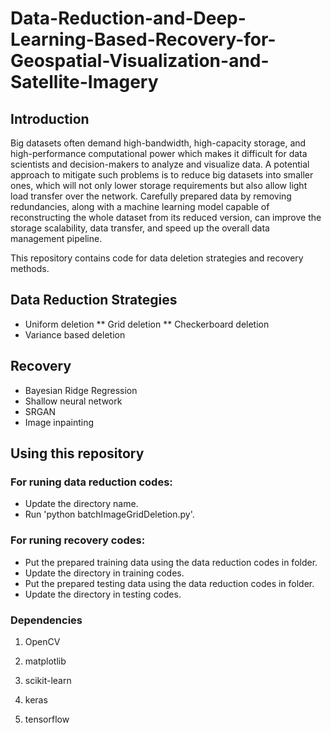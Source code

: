 # Data-Reduction-and-Deep-Learning-Based-Recovery-for-Geospatial-Visualization-and-Satellite-Imagery
## Introduction

Big datasets often demand high-bandwidth, high-capacity storage, and high-performance computational power which makes it difficult for data scientists and decision-makers to analyze and visualize data. A potential approach to mitigate such problems is to reduce big datasets into smaller ones, which will not only lower storage requirements but also allow light load transfer over the network. Carefully prepared data by removing redundancies, along with a machine learning model capable of reconstructing the whole dataset from its reduced version, can improve the storage scalability, data transfer, and speed up the overall data management pipeline.

This repository contains code for data deletion strategies and recovery methods.

## Data Reduction Strategies

* Uniform deletion
   ** Grid deletion
   ** Checkerboard deletion
* Variance based deletion

## Recovery
* Bayesian Ridge Regression
* Shallow neural network
* SRGAN
* Image inpainting


## Using this repository
### For runing data reduction codes:
* Update the directory name.
* Run 'python batchImageGridDeletion.py'.
### For runing recovery codes:
* Put the prepared training data using the data reduction codes in folder.
* Update the directory in training codes.
* Put the prepared testing data using the data reduction codes in folder.
* Update the directory in testing codes.
### Dependencies
1. OpenCV

2. matplotlib

3. scikit-learn

4. keras

5. tensorflow
